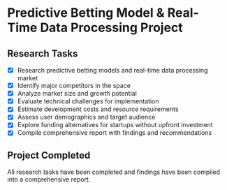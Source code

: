 # Predictive Betting Model & Real-Time Data Processing Project

## Research Tasks
- [x] Research predictive betting models and real-time data processing market
- [x] Identify major competitors in the space
- [x] Analyze market size and growth potential
- [x] Evaluate technical challenges for implementation
- [x] Estimate development costs and resource requirements
- [x] Assess user demographics and target audience
- [x] Explore funding alternatives for startups without upfront investment
- [x] Compile comprehensive report with findings and recommendations

## Project Completed
All research tasks have been completed and findings have been compiled into a comprehensive report.
